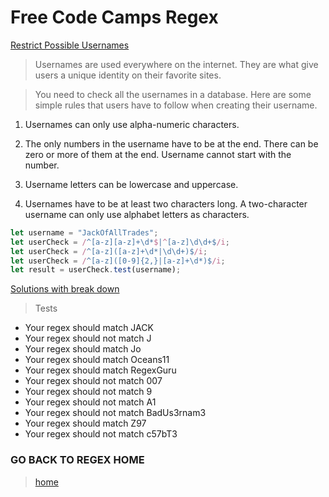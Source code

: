 # Free Code Camps Regex

[Restrict Possible Usernames](https://www.freecodecamp.org/learn/javascript-algorithms-and-data-structures/regular-expressions/restrict-possible-usernames)

> Usernames are used everywhere on the internet. They are what give users a unique identity on their favorite sites.

> You need to check all the usernames in a database. Here are some simple rules that users have to follow when creating their username.

1. Usernames can only use alpha-numeric characters.

2. The only numbers in the username have to be at the end. There can be zero or more of them at the end. Username cannot start with the number.

3. Username letters can be lowercase and uppercase.

4. Usernames have to be at least two characters long. A two-character username can only use alphabet letters as characters.


```javascript
let username = "JackOfAllTrades";
let userCheck = /^[a-z][a-z]+\d*$|^[a-z]\d\d+$/i;
let userCheck = /^[a-z]([a-z]+\d*|\d\d+)$/i;
let userCheck = /^[a-z]([0-9]{2,}|[a-z]+\d*)$/i;
let result = userCheck.test(username);
```

[Solutions with break down](https://forum.freecodecamp.org/t/freecodecamp-challenge-guide-restrict-possible-usernames/301363)

> Tests
- Your regex should match JACK
- Your regex should not match J
- Your regex should match Jo
- Your regex should match Oceans11
- Your regex should match RegexGuru
- Your regex should not match 007
- Your regex should not match 9
- Your regex should not match A1
- Your regex should not match BadUs3rnam3
- Your regex should match Z97
- Your regex should not match c57bT3



### GO BACK TO REGEX HOME
> [home](./readme.md)